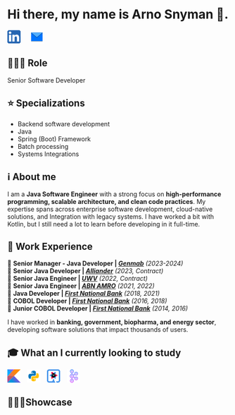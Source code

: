 # Hi there, my name is Arno Snyman 👋.
[![LINKEDIN][LINKEDIN ICON]][LINKEDIN LINK]  &ensp; [![arnosnyman007@gmail.com][EMAIL ICON]][EMAIL LINK]

## 🧑🏼‍💼 Role
Senior Software Developer

## ⭐ Specializations
- Backend software development
- Java
- Spring (Boot) Framework
- Batch processing
- Systems Integrations

## ℹ️ About me
I am a **Java Software Engineer** with a strong focus on **high-performance programming, scalable architecture, and clean code practices**. My expertise spans across enterprise software development, cloud-native solutions, and Integration with legacy systems. 
I have worked a bit with Kotlin, but I still need a lot to learn before developing in it full-time.

## 📌 Work Experience
🔹 **Senior Manager - Java Developer | _[Genmab](https://www.genmab.com/)_** *(2023-2024)*  
🔹 **Senior Java Developer | _[Alliander](https://www.alliander.com/)_** *(2023, Contract)*  
🔹 **Senior Java Engineer | _[UWV](https://www.uwv.nl/)_** *(2022, Contract)*  
🔹 **Senior Java Engineer | _[ABN AMRO](https://www.abnamro.nl/)_** *(2021, 2022)*  
🔹 **Java Developer | _[First National Bank](https://www.fnb.co.za/)_** *(2018, 2021)*  
🔹 **COBOL Developer | _[First National Bank](https://www.fnb.co.za/)_** *(2016, 2018)*  
🔹 **Junior COBOL Developer | _[First National Bank](https://www.fnb.co.za/)_** *(2014, 2016)*  

I have worked in **banking, government, biopharma, and energy sector**, developing software solutions that impact thousands of users. 

## 🎓 What an I currently looking to study
[![KOTLIN][KOTLIN ICON]][KOTLIN LINK] &ensp; [![PYTHON][PYTHON ICON]][PYTHON LINK] &ensp; [![QUARKUS][QUARKUS ICON]][QUARKUS LINK] &ensp; [![KAFKA][KAFKA ICON]][KAFKA LINK]

## 👨🏼‍💻Showcase




<!--
**arnoldus-christiaan-snyman/arnoldus-christiaan-snyman** is a ✨ _special_ ✨ repository because its `README.md` (this file) appears on your GitHub profile.

Here are some ideas to get you started:

- 🔭 I’m currently working on ...
- 🌱 I’m currently learning ...
- 👯 I’m looking to collaborate on ...
- 🤔 I’m looking for help with ...
- 💬 Ask me about ...
- 📫 How to reach me: ...
- 😄 Pronouns: ...
- ⚡ Fun fact: ...
-->



[LINKEDIN ICON]: logos/linkedin_icon.png
[KOTLIN ICON]: logos/kotlin.png
[PYTHON ICON]: logos/python.png
[QUARKUS ICON]: logos/quarkus.png
[KAFKA ICON]: logos/kafka.png
[EMAIL ICON]: logos/email.png

[LINKEDIN LINK]: https://www.linkedin.com/in/arno-snyman-3b64a935
[KOTLIN LINK]: https://kotlinlang.org/
[PYTHON LINK]: https://www.python.org/
[QUARKUS LINK]: https://quarkus.io/
[KAFKA LINK]: https://kafka.apache.org/
[EMAIL LINK]: mailto:arnosnyman007@gmail.com
